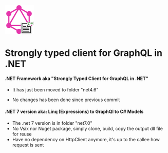 ![](net4.6/media/icon.png)

# Strongly typed client for GraphQL in .NET

#### .NET Framework aka "Strongly Typed Client for GraphQL in .NET"
- It has just been moved to folder "net4.6"

- No changes has been done since previous commit

#### .NET 7 version aka: Linq (Expressions) to GraphQl to C# Models
- The .net 7 version is in folder "net7.0"
- No Vsix nor Nuget package, simply clone, build, copy the output dll file for reuse
- Have no dependency on HttpClient anymore, it's up to the callee how request is sent



